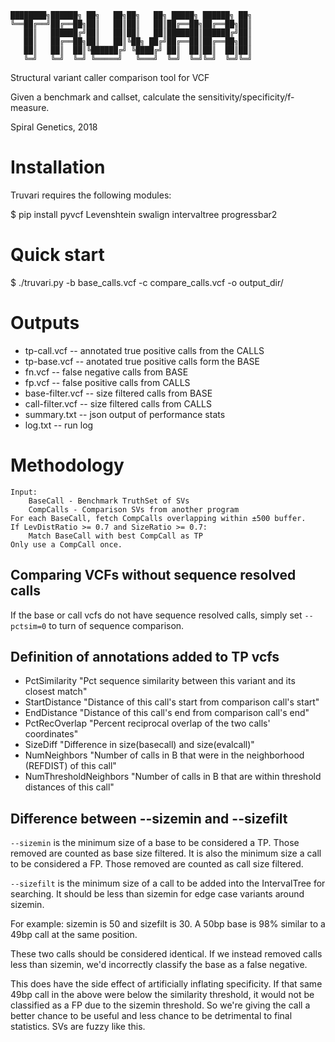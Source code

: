 ```
████████╗██████╗ ██╗   ██╗██╗   ██╗ █████╗ ██████╗ ██╗
╚══██╔══╝██╔══██╗██║   ██║██║   ██║██╔══██╗██╔══██╗██║
   ██║   ██████╔╝██║   ██║██║   ██║███████║██████╔╝██║
   ██║   ██╔══██╗██║   ██║╚██╗ ██╔╝██╔══██║██╔══██╗██║
   ██║   ██║  ██║╚██████╔╝ ╚████╔╝ ██║  ██║██║  ██║██║
   ╚═╝   ╚═╝  ╚═╝ ╚═════╝   ╚═══╝  ╚═╝  ╚═╝╚═╝  ╚═╝╚═╝
```

Structural variant caller comparison tool for VCF

Given a benchmark and callset, calculate the sensitivity/specificity/f-measure.

Spiral Genetics, 2018


Installation
============

Truvari requires the following modules:

  $ pip install pyvcf Levenshtein swalign intervaltree progressbar2


Quick start
===========

  $ ./truvari.py -b base_calls.vcf -c compare_calls.vcf -o output_dir/


Outputs
=======

  * tp-call.vcf -- annotated true positive calls from the CALLS
  * tp-base.vcf -- anotated true positive calls form the BASE
  * fn.vcf -- false negative calls from BASE
  * fp.vcf -- false positive calls from CALLS
  * base-filter.vcf -- size filtered calls from BASE
  * call-filter.vcf -- size filtered calls from CALLS
  * summary.txt -- json output of performance stats
  * log.txt -- run log


Methodology
===========

```
Input:
    BaseCall - Benchmark TruthSet of SVs
    CompCalls - Comparison SVs from another program
For each BaseCall, fetch CompCalls overlapping within ±500 buffer. 
If LevDistRatio >= 0.7 and SizeRatio >= 0.7:
    Match BaseCall with best CompCall as TP
Only use a CompCall once. 
```


Comparing VCFs without sequence resolved calls
----------------------------------------------

If the base or call vcfs do not have sequence resolved calls, simply set `--pctsim=0` to turn of
sequence comparison.

Definition of annotations added to TP vcfs
--------------------------------------------

* PctSimilarity          "Pct sequence similarity between this variant and its closest match"
* StartDistance          "Distance of this call's start from comparison call's start"
* EndDistance            "Distance of this call's end from comparison call's end"
* PctRecOverlap          "Percent reciprocal overlap of the two calls' coordinates"
* SizeDiff               "Difference in size(basecall) and size(evalcall)"
* NumNeighbors           "Number of calls in B that were in the neighborhood (REFDIST) of this call"
* NumThresholdNeighbors  "Number of calls in B that are within threshold distances of this call"


Difference between --sizemin and --sizefilt
-------------------------------------------

`--sizemin` is the minimum size of a base to be considered a TP. Those removed are counted as base
size filtered. It is also the minimum size a call to be considered a FP. Those removed are counted
as call size filtered.

`--sizefilt` is the minimum size of a call to be added into the IntervalTree for searching. It should
be less than sizemin for edge case variants around sizemin.

For example: sizemin is 50 and sizefilt is 30. A 50bp base is 98% similar to a 49bp call at the
same position.

These two calls should be considered identical. If we instead removed calls less than sizemin, we'd
incorrectly classify the base as a false negative.

This does have the side effect of artificially inflating specificity. If that same 49bp call in the
above were below the similarity threshold, it would not be classified as a FP due to the sizemin
threshold. So we're giving the call a better chance to be useful and less chance to be detrimental
to final statistics. SVs are fuzzy like this.
